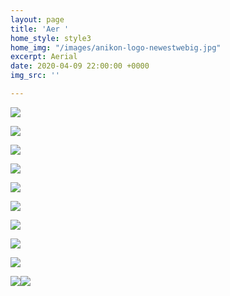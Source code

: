 ```yaml
---
layout: page
title: 'Aer '
home_style: style3
home_img: "/images/anikon-logo-newestwebig.jpg"
excerpt: Aerial
date: 2020-04-09 22:00:00 +0000
img_src: ''

---
```

![](/images/10.air-ground.jpg)

![](/images/08.air-ground.jpg)

![](/images/09.air-ground.jpg)

![](/images/07.air-ground.jpg)

![](/images/06.air-ground.jpg)

![](/images/05.air-ground.jpg)

![](/images/04.air-ground.jpg)

![](/images/03.air-ground.jpg)

![](/images/02.air-ground.jpg)

![](/images/01.air-ground.jpg)![](/images/11.air-ground.jpg)
